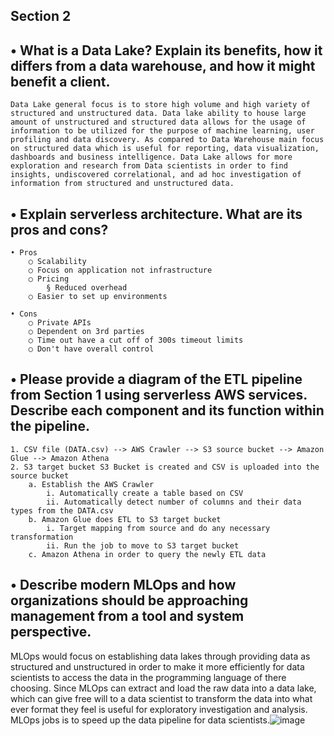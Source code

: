 ## Section 2

## • What is a Data Lake? Explain its benefits, how it differs from a data warehouse, and how it might benefit a client. 
	Data Lake general focus is to store high volume and high variety of structured and unstructured data. Data lake ability to house large amount of unstructured and structured data allows for the usage of information to be utilized for the purpose of machine learning, user profiling and data discovery. As compared to Data Warehouse main focus on structured data which is useful for reporting, data visualization, dashboards and business intelligence. Data Lake allows for more exploration and research from Data scientists in order to find insights, undiscovered correlational, and ad hoc investigation of information from structured and unstructured data. 
	
## • Explain serverless architecture.  What are its pros and cons?
	• Pros
		○ Scalability
		○ Focus on application not infrastructure 
		○ Pricing 
			§ Reduced overhead
		○ Easier to set up environments
		
	• Cons
		○ Private APIs
		○ Dependent on 3rd parties
		○ Time out have a cut off of 300s timeout limits
		○ Don't have overall control
		
## • Please provide a diagram of the ETL pipeline from Section 1 using serverless AWS services. Describe each component and its function within the pipeline.

	1. CSV file (DATA.csv) --> AWS Crawler --> S3 source bucket --> Amazon Glue --> Amazon Athena
	2. S3 target bucket S3 Bucket is created and CSV is uploaded into the source bucket
		a. Establish the AWS Crawler
			i. Automatically create a table based on CSV
			ii. Automatically detect number of columns and their data types from the DATA.csv
		b. Amazon Glue does ETL to S3 target bucket
			i. Target mapping from source and do any necessary transformation
			ii. Run the job to move to S3 target bucket
		c. Amazon Athena in order to query the newly ETL data
			
			
## • Describe modern MLOps and how organizations should be approaching management from a tool and system perspective.
MLOps would focus on establishing data lakes through providing data as structured and unstructured in order to make it more efficiently for data scientists to access the data in the programming language of there choosing. Since MLOps can extract and load the raw data into a data lake, which can give free will to a data scientist to transform the data into what ever format they feel is useful for exploratory investigation and analysis. MLOps jobs is to speed up the data pipeline for data scientists.![image](https://user-images.githubusercontent.com/62851371/155911221-46afc779-9407-418b-9efe-a0de61b8953e.png)
